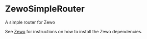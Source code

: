 # ZewoSimpleRouter
A simple router for Zewo

See [Zewo](https://github.com/Zewo/Zewo) for instructions on how to install the Zewo dependencies.
